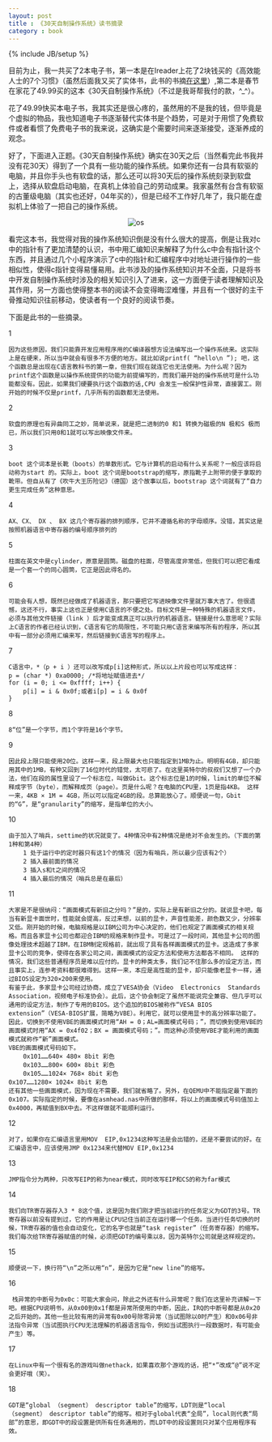 ```yaml
---
layout: post
title : 《30天自制操作系统》读书摘录
category : book
---
```

{% include JB/setup %}

目前为止，我一共买了2本电子书，第一本是在Ireader上花了2块钱买的《高效能人士的7个习惯》（虽然后面我又买了实体书，此书的书摘[在这里](http://diseng.github.com/read/2012/11/20/the-7-habits-of-highly-effective-people-note/)）,第二本是春节在家花了49.99买的这本《30天自制操作系统》（不过是我哥帮我付的款，^_^）。

花了49.99快买本电子书，我其实还是很心疼的，虽然用的不是我的钱，但毕竟是个虚拟的物品，我也知道电子书逐渐替代实体书是个趋势，可是对于用惯了免费软件或者看惯了免费电子书的我来说，这确实是个需要时间来逐渐接受，逐渐养成的观念。

好了，下面进入正题。《30天自制操作系统》确实在30天之后（当然看完此书我并没有花30天）得到了一个具有一些功能的操作系统。如果你还有一台具有软驱的电脑，并且你手头也有软盘的话，那么还可以将30天后的操作系统刻录到软盘上，选择从软盘启动电脑，在真机上体验自己的劳动成果。我家虽然有台含有软驱的古董级电脑（其实也还好，04年买的），但是已经不工作好几年了，我只能在虚拟机上体验了一把自己的操作系统。

<center><img alt="os" src="{{ ASSET_PATH }}hooligan/img/post/thirty-days-to-make-an-os.PNG"/></center>

看完这本书，我觉得对我的操作系统知识倒是没有什么很大的提高，倒是让我对c中的指针有了更加清楚的认识，书中用汇编知识来解释了为什么c中会有指针这个东西，并且通过几个小程序演示了c中的指针和汇编程序中对地址进行操作的一些相似性，使得c指针变得易懂易用。此书涉及的操作系统知识并不全面，只是将书中开发自制操作系统时涉及的相关知识引入了进来，这一方面便于读者理解知识及其作用，另一方面也使得整本书的阅读不会变得晦涩难懂，并且有一个很好的主干骨推动知识往前移动，使读者有一个良好的阅读节奏。

下面是此书的一些摘录。

1

	因为这些原因，我们只能靠开发应用程序用的C编译器想方设法编写出一个操作系统来。这实际上是在硬来，所以当中就会有很多不方便的地方。就比如说printf( “hello\n ”); 吧，这个函数总是出现在C语言教科书的第一章，但我们现在就连它也无法使用。为什么呢？因为printf这个函数是以操作系统提供的功能为前提编写的，而我们最开始的操作系统可是什么功能都没有。因此，如果我们硬要执行这个函数的话,CPU 会发生一般保护性异常，直接罢工。刚开始的时候不仅是printf，几乎所有的函数都无法使用。

2

	软盘的原理也有异曲同工之妙，简单说来，就是把二进制的0 和1 转换为磁极的N 极和S 极而已，所以我们只用0和1就可以写出映像文件来。

3

	boot 这个词本是长靴（boots）的单数形式。它与计算机的启动有什么关系呢？一般应该将启动称为start 的。实际上，boot 这个词是bootstrap的缩写，原指靴子上附带的便于拿取的靴带。但自从有了《吹牛大王历险记》（德国）这个故事以后，bootstrap 这个词就有了“自力更生完成任务”这种意思。

4

	AX、CX、 DX 、 BX 这几个寄存器的排列顺序，它并不遵循名称的字母顺序。没错，其实这是按照机器语言中寄存器的编号顺序排列的

5

	柱面在英文中是cylinder，原意是圆筒。磁盘的柱面，尽管高度非常低，但我们可以把它看成是一个套一个的同心圆筒，它正是因此得名的。

6

	可能会有人想，既然已经做成了机器语言，那只要把它写进映像文件里就万事大吉了。但很遗憾，这还不行，事实上这也正是使用C语言的不便之处。目标文件是一种特殊的机器语言文件，必须与其他文件链接（link ）后才能变成真正可以执行的机器语言。链接是什么意思呢？实际上C语言的作者已经认识到，C语言有它的局限性，不可能只用C语言来编写所有的程序，所以其中有一部分必须用汇编来写，然后链接到C语言写的程序上。

7

	C语言中，*（p + i ）还可以改写成p[i]这种形式，所以以上片段也可以写成这样： 
    p = (char *) 0xa0000; /*将地址赋值进去*/ 
    for (i = 0; i <= 0xffff; i++) { 
        p[i] = i & 0x0f;或者i[p] = i & 0x0f 
    } 

8

	8“位”是一个字节，而1个字符是16个字节。

9

	因此段上限只能使用20位。这样一来，段上限最大也只能指定到1MB为止。明明有4GB，却只能用其中的1MB，有种又回到了16位时代的错觉，太可悲了。在这里英特尔的叔叔们又想了一个办法，他们在段的属性里设了一个标志位，叫做Gbit。这个标志位是1的时候，limit的单位不解释成字节（byte），而解释成页（page）。页是什么呢？在电脑的CPU里，1页是指4KB。 这样一来，4KB × 1M = 4GB，所以可以指定4GB的段。总算能放心了。顺便说一句，Gbit的“G”，是“granularity”的缩写，是指单位的大小。

10

	由于加入了哨兵，settime的状况就变了。4种情况中有2种情况是绝对不会发生的。（下面的第1种和第4种） 
		1 处于运行中的定时器只有这1个的情况（因为有哨兵，所以最少应该有2个） 
		2 插入最前面的情况 
		3 插入s和t之间的情况 
		4 插入最后的情况（哨兵总是在最后）	

11

	大家是不是很纳闷：“画面模式有新旧之分吗？”是的，实际上是有新旧之分的。就说显卡吧，每当有新显卡面世时，性能就会提高，反过来想，以前的显卡，声音性能差，颜色数又少，分辨率又低。刚开始的时候，电脑规格是以IBM公司为中心决定的，他们也规定了画面模式的相关规格。而且各家显卡公司也都迎合IBM的规格来制作显卡。可是过了一段时间，其他显卡公司的图像处理技术超越了IBM，在IBM制定规格前，就出现了具有各样画面模式的显卡。这造成了多家显卡公司的竞争，使得在各家公司之间，画面模式的设定方法和使用方法都各不相同。 这样的情况，我们这些普通程序员是难以应付的。显卡的种类太多，我们记不住那么多的设定方法，而且事实上，连参考资料都很难得到。这样一来，本应是高性能的显卡，却只能像老显卡一样，通过BIOS设定为320×200来使用。 
	有鉴于此，多家显卡公司经过协商，成立了VESA协会（Video  Electronics  Standards Association，视频电子标准协会）。此后，这个协会制定了虽然不能说完全兼容、但几乎可以通用的设定方法，制作了专用的BIOS。这个追加的BIOS被称作“VESA BIOS extension”（VESA-BIOS扩展，简略为VBE）。利用它，就可以使用显卡的高分辨率功能了。
	因此，切换到不使用VBE的画面模式时用“AH = 0；AL=画面模式号码；”，而切换到使用VBE的画面模式时用“AX = 0x4f02；BX = 画面模式号码；”。而这种必须使用VBE才能利用的画面模式就称作“新”画面模式。 
	VBE的画面模式号码如下。 
		0x101……640× 480× 8bit 彩色 
		0x103……800× 600× 8bit 彩色 
		0x105……1024× 768× 8bit 彩色 
	0x107……1280× 1024× 8bit 彩色 
	还有其他一些画面模式，因为现在不需要，我们就省略了。另外，在QEMU中不能指定最下面的0x107。实际指定的时候，要像在asmhead.nas中所做的那样，将以上的画面模式号码值加上0x4000，再赋值到BX中去。不这样做就不能顺利运行。

12

	对了，如果你在汇编语言里用MOV  EIP,0x1234这种写法是会出错的，还是不要尝试的好。在汇编语言中，应该使用JMP 0x1234来代替MOV EIP,0x1234

13

	JMP指令分为两种，只改写EIP的称为near模式，同时改写EIP和CS的称为far模式

14

	我们向TR寄存器存入3 * 8这个值，这是因为我们刚才把当前运行的任务定义为GDT的3号。TR寄存器以前没有提到过，它的作用是让CPU记住当前正在运行哪一个任务。当进行任务切换的时候，TR寄存器的值也会自动变化，它的名字也就是“task register”（任务寄存器）的缩写。我们每次给TR寄存器赋值的时候，必须把GDT的编号乘以8，因为英特尔公司就是这样规定的。

15

	顺便说一下，换行符“\n”之所以用“n”，是因为它是“new line”的缩写。

16

	 栈异常的中断号为0x0c：可能大家会问，除此之外还有什么异常呢？我们在这里补充讲解一下吧。根据CPU说明书，从0x00到0x1f都是异常所使用的中断，因此，IRQ的中断号都是从0x20之后开始的。其他一些比较有用的异常有0x00号除零异常（当试图除以0时产生）和0x06号非法指令异常（当试图执行CPU无法理解的机器语言指令，例如当试图执行一段数据时，有可能会产生）等。

17

	在Linux中有一个很有名的游戏叫做nethack，如果喜欢那个游戏的话，把“*”改成“@”说不定会更好哦（笑）。	

18

	GDT是“global （segment） descriptor table”的缩写，LDT则是“local （segment） descriptor table”的缩写。相对于global代表“全局”，local则代表“局部”的意思，即GDT中的段设置是供所有任务通用的，而LDT中的段设置则只对某个应用程序有效。
